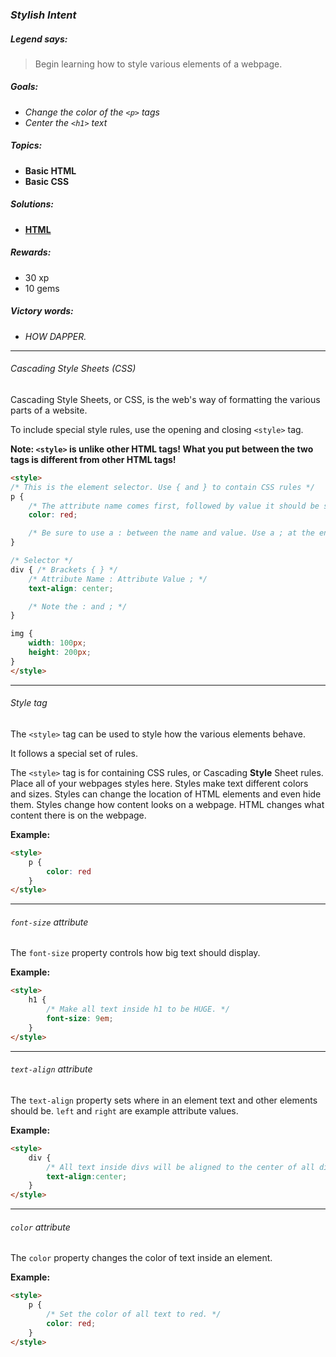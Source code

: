 ### _Stylish Intent_

##### _Legend says:_
> Begin learning how to style various elements of a webpage.

##### _Goals:_
+ _Change the color of the `<p>` tags_
+ _Center the `<h1>` text_

##### _Topics:_
+ **Basic HTML**
+ **Basic CSS**

##### _Solutions:_
+ **[HTML](Stylish_Intent.html)**

##### _Rewards:_
+ 30  xp
+ 10 gems

##### _Victory words:_
+ _HOW DAPPER._

___

###### _Cascading Style Sheets (CSS)_

Cascading Style Sheets, or CSS, is the web's way of formatting the various parts of a website.

To include special style rules, use the opening and closing `<style>` tag.

**Note: `<style>` is unlike other HTML tags! What you put between the two tags is different from other HTML tags!**

```html
<style>
/* This is the element selector. Use { and } to contain CSS rules */
p {
    /* The attribute name comes first, followed by value it should be set to. */
    color: red;

    /* Be sure to use a : between the name and value. Use a ; at the end! */
}

/* Selector */
div { /* Brackets { } */
    /* Attribute Name : Attribute Value ; */
    text-align: center;

    /* Note the : and ; */
}

img {
    width: 100px;
    height: 200px;
}
</style>
```

___

###### _Style tag_

The `<style>` tag can be used to style how the various elements behave.

It follows a special set of rules.

The `<style>` tag is for containing CSS rules, or Cascading **Style** Sheet rules. Place all of your webpages styles here. Styles make text different colors and sizes.  Styles can change the location of HTML elements and even hide them. Styles change how content looks on a webpage.  HTML changes what content there is on the webpage.

**Example:**

```html
<style>
    p {
        color: red
    }
</style>
```

___

###### _`font-size` attribute_

The `font-size` property controls how big text should display.

**Example:**

```html
<style>
    h1 {
        /* Make all text inside h1 to be HUGE. */
        font-size: 9em;
    }
</style>
```

___

###### _`text-align` attribute_

The `text-align` property sets where in an element text and other elements should be. `left` and `right` are example attribute values.

**Example:**

```html
<style>
    div {
        /* All text inside divs will be aligned to the center of all div elements. */
        text-align:center;
    }
</style>
```

___

###### _`color` attribute_

The `color` property changes the color of text inside an element.

**Example:**

```html
<style>
    p {
        /* Set the color of all text to red. */
        color: red;
    }
</style>
```
